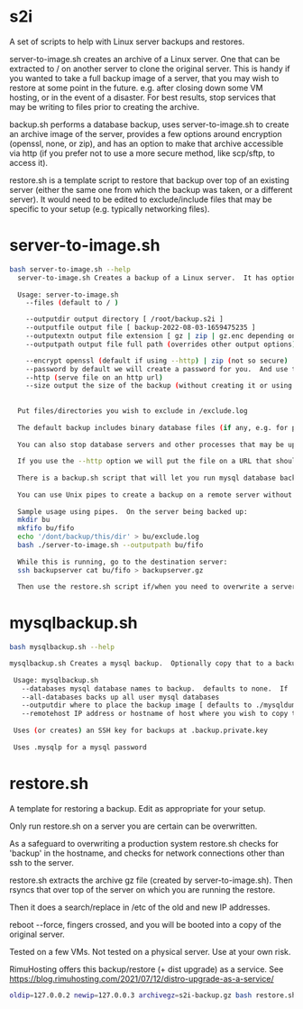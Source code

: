 # s2i

A set of scripts to help with Linux server backups and restores.

server-to-image.sh creates an archive of a Linux server.  One that can be extracted to / on another server to clone the original server.  This is handy if you wanted to take a full backup image of a server, that you may wish to restore at some point in the future.  e.g. after closing down some VM hosting, or in the event of a disaster.  For best results, stop services that may be writing to files prior to creating the archive.

backup.sh performs a database backup, uses server-to-image.sh to create an archive image of the server, provides a few options around encryption (openssl, none, or zip), and has an option to make that archive accessible via http (if you prefer not to use a more secure method, like scp/sftp, to access it).

restore.sh is a template script to restore that backup over top of an existing server (either the same one from which the backup was taken, or a different server).  It would need to be edited to exclude/include files that may be specific to your setup (e.g. typically networking files).

# server-to-image.sh

```bash
bash server-to-image.sh --help
  server-to-image.sh Creates a backup of a Linux server.  It has options to let you download that via http (else you can scp it from the source).  It has options to encrypt the backup file (e.g. via openssl or zip).
  
  Usage: server-to-image.sh 
    --files (default to / )

    --outputdir output directory [ /root/backup.s2i ]
    --outputfile output file [ backup-2022-08-03-1659475235 ]
    --outputextn output file extension [ gz | zip | gz.enc depending on encryption ]
    --outputpath output file full path (overrides other output options)

    --encrypt openssl (default if using --http) | zip (not so secure) | none (default if not using --http)
    --password by default we will create a password for you.  And use the same password each time the same outputdir is used.  NA if encrypt==none.
    --http (serve file on an http url)
    --size output the size of the backup (without creating it or using any disk space)
    
  
  Put files/directories you wish to exclude in /exclude.log
  
  The default backup includes binary database files (if any, e.g. for postgres and mysql).  You may prefer to exclude them, and run a database dump instead (e.g. per mysqlbackup.sh).
  
  You can also stop database servers and other processes that may be updating files while you run this script.
  
  If you use the --http option we will put the file on a URL that should be secret.  However we still recommend you use one of the --encrypt options.
  
  There is a backup.sh script that will let you run mysql database backups, prior to running server-to-image.sh
  
  You can use Unix pipes to create a backup on a remote server without using much space for the backup on the source server.
  
  Sample usage using pipes.  On the server being backed up:
  mkdir bu
  mkfifo bu/fifo
  echo '/dont/backup/this/dir' > bu/exclude.log
  bash ./server-to-image.sh --outputpath bu/fifo
  
  While this is running, go to the destination server:
  ssh backupserver cat bu/fifo > backupserver.gz
  
  Then use the restore.sh script if/when you need to overwrite a server image with a backup image.
  ```
  
# mysqlbackup.sh
 
 ```bash
 bash mysqlbackup.sh --help
 
mysqlbackup.sh Creates a mysql backup.  Optionally copy that to a backup host
  
  Usage: mysqlbackup.sh
    --databases mysql database names to backup.  defaults to none.  If .mysqlp is present it will be used for the pasword
    --all-databases backs up all user mysql databases
    --outputdir where to place the backup image [ defaults to ./mysqldump ]
    --remotehost IP address or hostname of host where you wish to copy the backup image
  
  Uses (or creates) an SSH key for backups at .backup.private.key
  
  Uses .mysqlp for a mysql password
```  

# restore.sh
A template for restoring a backup.  Edit as appropriate for your setup.  

Only run restore.sh on a server you are certain can be overwritten.

As a safeguard to overwriting a production system restore.sh checks for 'backup' in the hostname, and checks for network connections other than ssh to the server.

restore.sh extracts the archive gz file (created by server-to-image.sh).  Then rsyncs that over top of the server on which you are running the restore.

Then it does a search/replace in /etc of the old and new IP addresses.

reboot --force, fingers crossed, and you will be booted into a copy of the original server.

Tested on a few VMs.  Not tested on a physical server.  Use at your own risk.

RimuHosting offers this backup/restore (+ dist upgrade) as a service.  See https://blog.rimuhosting.com/2021/07/12/distro-upgrade-as-a-service/

```bash
oldip=127.0.0.2 newip=127.0.0.3 archivegz=s2i-backup.gz bash restore.sh
```
